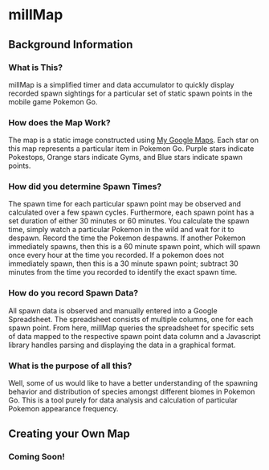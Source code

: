 # millMap
## Background Information
### What is This?
millMap is a simplified timer and data accumulator to quickly display recorded spawn sightings for a particular set of static spawn points in the mobile game Pokemon Go.
### How does the Map Work?
The map is a static image constructed using [My Google Maps](https://www.google.com/mymaps). Each star on this map represents a particular item in Pokemon Go. Purple stars indicate Pokestops, Orange stars indicate Gyms, and Blue stars indicate spawn points.
### How did you determine Spawn Times?
The spawn time for each particular spawn point may be observed and calculated over a few spawn cycles. Furthermore, each spawn point has a set duration of either 30 minutes or 60 minutes. You calculate the spawn time, simply watch a particular Pokemon in the wild and wait for it to despawn. Record the time the Pokemon despawns. If another Pokemon immediately spawns, then this is a 60 minute spawn point, which will spawn once every hour at the time you recorded. If a pokemon does not immediately spawn, then this is a 30 minute spawn point; subtract 30 minutes from the time you recorded to identify the exact spawn time.
### How do you record Spawn Data?
All spawn data is observed and manually entered into a Google Spreadsheet. The spreadsheet consists of multiple columns, one for each spawn point. From here, millMap queries the spreadsheet for specific sets of data mapped to the respective spawn point data column and a Javascript library handles parsing and displaying the data in a graphical format.
### What is the purpose of all this?
Well, some of us would like to have a better understanding of the spawning behavior and distribution of species amongst different biomes in Pokemon Go. This is a tool purely for data analysis and calculation of particular Pokemon appearance frequency.
## Creating your Own Map
### Coming Soon!